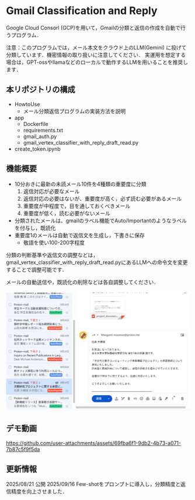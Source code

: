 # Gmail Classification and Reply

Google Cloud Consorl (GCP)を用いて，Gmailの分類と返信の作成を自動で行うプログラム．

注意：このプログラムでは，メール本文をクラウド上のLLM(Gemini) に投げて分類しています．機密情報の取り扱いに注意してください．
実運用を想定する場合は，GPT-ossやllamaなどのローカルで動作するLLMを用いることを推奨します．

## 本リポジトリの構成
- HowtoUse
  - メール分類返信プログラムの実装方法を説明
- app
  - Dockerfile
  - requirements.txt
  - gmail_auth.py
  - gmail_vertex_classifier_with_reply_draft_read.py
- create_token.ipynb   

## 機能概要
* 10分おきに最新の未読メール10件を4種類の重要度に分類
  1. 返信対応が必要なメール
  2. 返信対応の必要はないが、重要度が高く，必ず読む必要があるメール
  3. 重要度が中程度で，目を通しておくべきメール
  4. 重要度が低く，読む必要がないメール
* 分類されたメールは、gmailのラベル機能でAuto/Importantのようなラベルを付与し，既読化
* 重要度1のメールは自動で返信文を生成し，下書きに保存
  * 敬語を使い100-200字程度
 
分類の判断基準や返信文の調整などは，gmail_vertex_classifier_with_reply_draft_read.pyにあるLLMへの命令文を変更することで調整可能です．　

メールの自動送信や，既読化の削除などは各自調整してください．

<img src="reply_example.png" alt="サンプル画像" width="700">

## デモ動画
https://github.com/user-attachments/assets/69fba6f1-9db2-4b73-a071-7b87c5f9f5da

## 更新情報
2025/08/21 公開
2025/09/16 Few-shotをプロンプトに導入し，分類精度と返信精度を向上させました．
